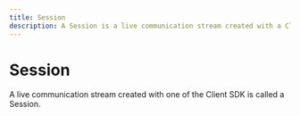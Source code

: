 ```yaml
---
title: Session
description: A Session is a live communication stream created with a Client SDK.
---
```


# Session

A live communication stream created with one of the Client SDK is called a Session.
